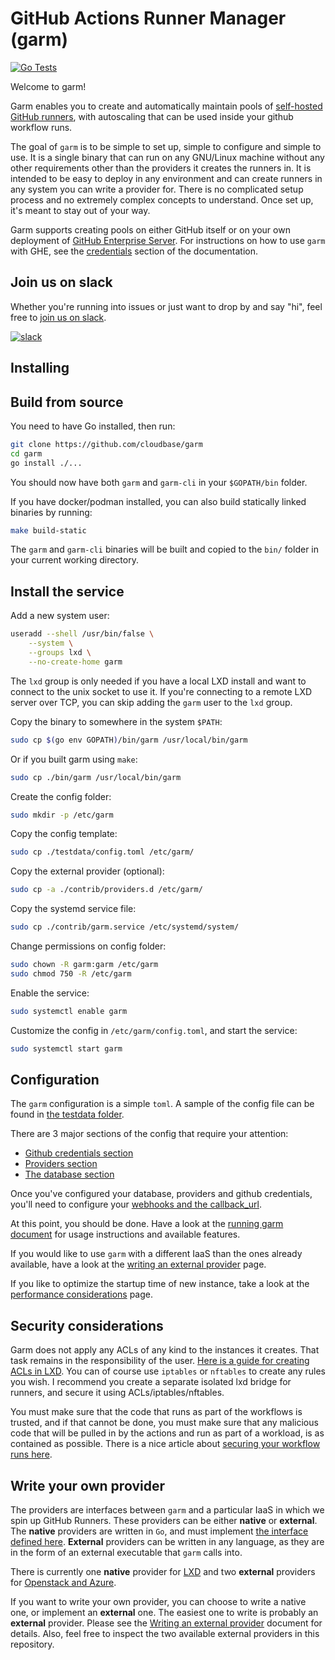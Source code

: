 # GitHub Actions Runner Manager (garm)

[![Go Tests](https://github.com/cloudbase/garm/actions/workflows/go-tests.yml/badge.svg)](https://github.com/cloudbase/garm/actions/workflows/go-tests.yml)

Welcome to garm!

Garm enables you to create and automatically maintain pools of [self-hosted GitHub runners](https://docs.github.com/en/actions/hosting-your-own-runners/about-self-hosted-runners), with autoscaling that can be used inside your github workflow runs.

The goal of ```garm``` is to be simple to set up, simple to configure and simple to use. It is a single binary that can run on any GNU/Linux machine without any other requirements other than the providers it creates the runners in. It is intended to be easy to deploy in any environment and can create runners in any system you can write a provider for. There is no complicated setup process and no extremely complex concepts to understand. Once set up, it's meant to stay out of your way.

Garm supports creating pools on either GitHub itself or on your own deployment of [GitHub Enterprise Server](https://docs.github.com/en/enterprise-server@3.5/admin/overview/about-github-enterprise-server). For instructions on how to use ```garm``` with GHE, see the [credentials](/doc/github_credentials.md) section of the documentation.

## Join us on slack

Whether you're running into issues or just want to drop by and say "hi", feel free to [join us on slack](https://communityinviter.com/apps/garm-hq/garm).

[![slack](https://img.shields.io/badge/slack-garm-brightgreen.svg?logo=slack)](https://communityinviter.com/apps/garm-hq/garm)

## Installing

## Build from source

You need to have Go installed, then run:

  ```bash
  git clone https://github.com/cloudbase/garm
  cd garm
  go install ./...
  ```

You should now have both ```garm``` and ```garm-cli``` in your ```$GOPATH/bin``` folder.

If you have docker/podman installed, you can also build statically linked binaries by running:

  ```bash
  make build-static
  ```

The ```garm``` and ```garm-cli``` binaries will be built and copied to the ```bin/``` folder in your current working directory.

## Install the service

Add a new system user:

  ```bash
  useradd --shell /usr/bin/false \
      --system \
      --groups lxd \
      --no-create-home garm
  ```

The ```lxd``` group is only needed if you have a local LXD install and want to connect to the unix socket to use it. If you're connecting to a remote LXD server over TCP, you can skip adding the ```garm``` user to the ```lxd``` group.

Copy the binary to somewhere in the system ```$PATH```:

  ```bash
  sudo cp $(go env GOPATH)/bin/garm /usr/local/bin/garm
  ```

Or if you built garm using ```make```:

  ```bash
  sudo cp ./bin/garm /usr/local/bin/garm
  ```

Create the config folder:

  ```bash
  sudo mkdir -p /etc/garm
  ```

Copy the config template:

  ```bash
  sudo cp ./testdata/config.toml /etc/garm/
  ```

Copy the external provider (optional):

  ```bash
  sudo cp -a ./contrib/providers.d /etc/garm/
  ```

Copy the systemd service file:

  ```bash
  sudo cp ./contrib/garm.service /etc/systemd/system/
  ```

Change permissions on config folder:

  ```bash
  sudo chown -R garm:garm /etc/garm
  sudo chmod 750 -R /etc/garm
  ```

Enable the service:

  ```bash
  sudo systemctl enable garm
  ```

Customize the config in ```/etc/garm/config.toml```, and start the service:

  ```bash
  sudo systemctl start garm
  ```

## Configuration

The ```garm``` configuration is a simple ```toml```. A sample of the config file can be found in [the testdata folder](/testdata/config.toml).

There are 3 major sections of the config that require your attention:

* [Github credentials section](/doc/github_credentials.md)
* [Providers section](/doc/providers.md)
* [The database section](/doc/database.md)

Once you've configured your database, providers and github credentials, you'll need to configure your [webhooks and the callback_url](/doc/webhooks_and_callbacks.md).

At this point, you should be done. Have a look at the [running garm document](/doc/running_garm.md) for usage instructions and available features.

If you would like to use ```garm``` with a different IaaS than the ones already available, have a look at the [writing an external provider](/doc/external_provider.md) page.

If you like to optimize the startup time of new instance, take a look at the [performance considerations](/doc/performance_considerations.md) page.

## Security considerations

Garm does not apply any ACLs of any kind to the instances it creates. That task remains in the responsibility of the user. [Here is a guide for creating ACLs in LXD](https://linuxcontainers.org/lxd/docs/master/howto/network_acls/). You can of course use ```iptables``` or ```nftables``` to create any rules you wish. I recommend you create a separate isolated lxd bridge for runners, and secure it using ACLs/iptables/nftables.

You must make sure that the code that runs as part of the workflows is trusted, and if that cannot be done, you must make sure that any malicious code that will be pulled in by the actions and run as part of a workload, is as contained as possible. There is a nice article about [securing your workflow runs here](https://blog.gitguardian.com/github-actions-security-cheat-sheet/).

## Write your own provider

The providers are interfaces between ```garm``` and a particular IaaS in which we spin up GitHub Runners. These providers can be either **native** or **external**. The **native** providers are written in ```Go```, and must implement [the interface defined here](https://github.com/cloudbase/garm/blob/main/runner/common/provider.go#L22-L39). **External** providers can be written in any language, as they are in the form of an external executable that ```garm``` calls into.

There is currently one **native** provider for [LXD](https://linuxcontainers.org/lxd/) and two **external** providers for [Openstack and Azure](/contrib/providers.d/).

If you want to write your own provider, you can choose to write a native one, or implement an **external** one. The easiest one to write is probably an **external** provider. Please see the [Writing an external provider](/doc/external_provider.md) document for details. Also, feel free to inspect the two available external providers in this repository.
